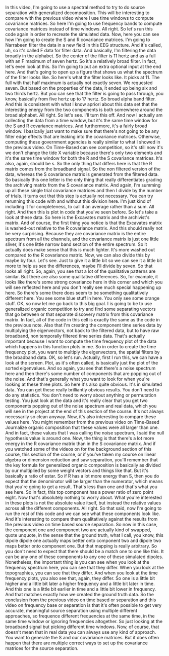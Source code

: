  In this video, I'm going to use a spectral method to try to do source separation with generalized decomposition. This will be interesting to compare with the previous video where I use time windows to compute covariance matrices. So here I'm going to use frequency bands to compute covariance matrices instead of time windows. All right. So let's run this code again in order to recreate the simulated data. Now, here you can see how I'm going to create the S and R covariance matrices. I'm going to Narrabeen filter the data in a new field in this EEG structure. And it's called, uh, so it's called F data for filter data. And basically, I'm filtering the data broadly in the alphabet. So the center of the filter is 11 hertz and as a full with an F maximum of seven hertz. So it's a relatively broad filter. In fact, let's even look at this. So I'm going to put an extra optional input at the end here. And that's going to open up a figure that shows us what the spectrum of the filter looks like. So here's what the filter looks like. It picks at 11. The full with that half maximum is actually not exactly seven. We requested seven. But based on the properties of the data, it ended up being six and two thirds hertz. But you can see that the filter is going to pass through, you know, basically from five hertz up to 17 hertz. So broad alpha band filter. And this is consistent with what I know apriori about this data set that the interesting energy from the two components is both somewhere around the broad alphabet. All right. So let's see. I'll turn this off. And now I actually am collecting the data from a time window, but it's the same time window for the S and R covariance matrices. And furthermore, it's a fairly broad window. I basically just want to make sure that there's not going to be any filter edge effects that are leaking into the covariance matrices. Otherwise, computing these government agencies is really similar to what I showed in the previous video. On Time-Based can see competition, so it's still now it's we don't change the tide X variable because there's only two elements and it's the same time window for both the R and the S covariance matrices. It's also, again, should be s. So the only thing that differs here is that the R matrix comes from the broadband signal. So the non filtered version of the data, whereas the S covariance matrix is generated from the filtered data. So basically this one letter is the only thing that really differentiates grading the archiving matrix from the S covariance matrix. And again, I'm summing up all these single trial covariance matrices and then I divide by the number of trials. It turns out that this step is actually not necessary. You can try rerunning this code with and without this division here. I'm just kind of including it for completeness, to call it an average rather than a sum. All right. And then this is plot in code that you've seen before. So let's take a look at these data. So here is the Excavates matrix and the archivist's matrix. And of course, the first thing you notice is that the Excavates matrix is washed-out relative to the R covariance matrix. And this should really not be very surprising. Because they are covariance matrix is the entire spectrum from all the channels, and the covariance matrix is just one little sliver, it's one little narrow band section of the entire spectrum. So it actually does make sense that this is much lighter. It's more washed out compared to the R covariance matrix. Now, we can also divide this by maybe by four. Let's see. Just to give it a little bit so we can see it a little bit more to help us see the differences, maybe I'll divide by seven. So that looks all right. So, again, you see that a lot of the qualitative patterns are similar. But there are also some qualitative differences. So, for example, it looks like there's some strong covariance here in this corner and which you will see reflected here and you don't really see much special happening up here. So there's some there does seem to be something qualitatively different here. You see some blue stuff in here. You only see some orange stuff. OK, so now let me go back to this big goal. I is going to be to use generalized organic competition to try and find some separating vectors that go between or that separate discovery matrix from this covariance matrix. In fact, all of the code in this cell is exactly the same as the code in the previous note. Also that I'm creating the component time series data by multiplying the eigenvectors, not back to the filtered data, but to have raw broadband, non temporally filtered time series data. That's actually important because I want to compute the time frequency plot of the data which happens in this function plots in me. So in order to create the time frequency plot, you want to multiply the eigenvectors, the spatial filters by the broadband data. OK, so let's run. Actually, first I run this, we can have a look at the screen. Plot, as it's often called, is basically just the plot of the sorted eigenvalues. And so again, you see that there's a noise spectrum here and then there's some number of components that are popping out of the noise. And that's generally what you want to look for when you're looking at these three plots. So here it's also quite obvious. It's in simulated data. You can get these really brilliantly obvious results. You don't need to do any statistics. You don't need to worry about anything or permutation testing. You just look at the data and it's really clear that you get two components popping out of the noise spectrum and real data, which you will see in the project at the end of this section of the course. It's not always necessarily so clean anyway. Now, it's also interesting to compare these values here. You might remember from the previous video on Time-Based Journalize organic composition that these values were all larger than one. And in fact, these values that I was calling the noise spectrum, I said the null hypothesis value is around one. Now, the thing is that there's a lot more energy in the R covariance matrix than in the S covariance matrix. And if you watched some of the videos on for the background section of this course, this section of the course, or if you've taken my course on linear algebra or dimension reduction and saw separation, you'll remember that the key formula for generalized organic composition is basically as divided by our multiplied by some weight vectors and things like that. But it's basically a ratio of estar. So if R has a lot more energy than S, then you do expect that the denominator will be larger than the numerator, which means that you're going to get a result. That's less than one and that's what you see here. So in fact, this top component has a power ratio of zero point eight. Now that's absolutely nothing to worry about. What you're interested in these plots is not the absolute value itself, but instead the relative values across all the different components. All right. So that said, now I'm going to run the rest of this code and we can see what these components look like. And it's interesting to compare them qualitatively against the results from the previous video on time based source separation. So now in this case, the component one and component two are actually kind of swapped, quote unquote, in the sense that the ground truth, what I call, you know, this dipole dipole one actually maps better onto component two and dipole two maps better onto component one. But that mapping is really arbitrary. So you don't need to expect that there should be a match one to one like this. It can be any one of these components to any one of these simulated dipoles. Nonetheless, the important thing is you can see when you look at the frequency spectrum here, you can see that they differ. When you look at the topographies, you can see that they differ. And when you look at the time frequency plots, you also see that, again, they differ. So one is a little bit higher and a little bit later a higher frequency and a little bit later in time. And this one is a little bit earlier in time and a little bit lower in frequency. And that matches exactly how we created the ground truth data. So the conclusion from the previous video on time based or separation and this video on frequency base or separation is that it's often possible to get very accurate, meaningful source separation using multiple different approaches, so frequence different frequencies at the same time, in the same time window or ignoring frequencies altogether. So just looking at the broadband signal but picking different time windows. Now, of course, that doesn't mean that in real data you can always use any kind of approach. You want to generate the S and our covariance matrices. But it does often happen that there are multiple correct ways to set up the covariance matrices for the source separation.